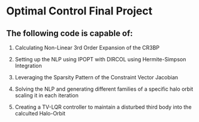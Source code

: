 # Optimal Control Final Project
  
## The following code is capable of:

1. Calculating Non-Linear 3rd Order Expansion of the CR3BP 

2. Setting up the NLP using IPOPT with DIRCOL using Hermite-Simpson Integration 

3. Leveraging the Sparsity Pattern of the Constraint Vector Jacobian 

4. Solving the NLP and generating different families of a specific halo orbit scaling it in each iteration 

5. Creating a TV-LQR controller to maintain a disturbed third body into the calculted Halo-Orbit 
